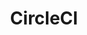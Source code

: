 ---
blog: https://circleci.com/blog/
codehost: https://github.com/https://github.com/circleci
facebook: https://www.facebook.com/circleci
linkedin: https://www.linkedin.com/company/circleci
logohandle: circleci
sort: circleci
title: CircleCI
twitter: https://x.com/circleci
website: https://circleci.com/
---